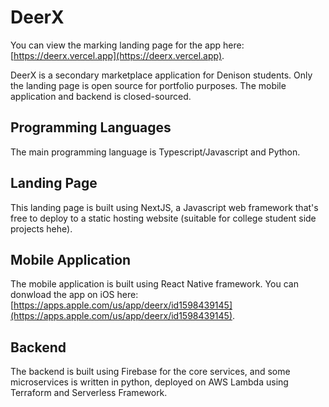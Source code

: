 # DeerX
You can view the marking landing page for the app here: [https://deerx.vercel.app](https://deerx.vercel.app).

DeerX is a secondary marketplace application for Denison students. Only the landing page is open source for portfolio purposes. The mobile application and backend is closed-sourced.

## Programming Languages
The main programming language is Typescript/Javascript and Python.

## Landing Page
This landing page is built using NextJS, a Javascript web framework that's free to deploy to a static hosting website (suitable for college student side projects hehe).

## Mobile Application
The mobile application is built using React Native framework. You can donwload the app on iOS here: [https://apps.apple.com/us/app/deerx/id1598439145](https://apps.apple.com/us/app/deerx/id1598439145).

## Backend
The backend is built using Firebase for the core services, and some microservices is written in python, deployed on AWS Lambda using Terraform and Serverless Framework.